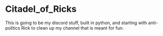 # Citadel_of_Ricks
This is going to be my discord stuff, built in python, and starting with anti-politics Rick to clean up my channel that is meant for fun.
